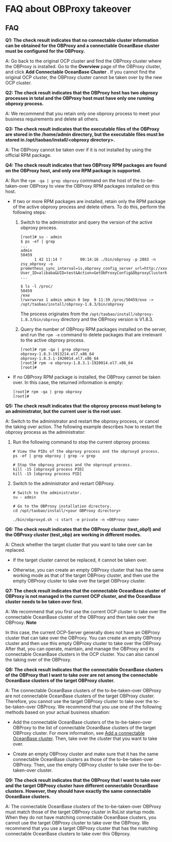 FAQ about OBProxy takeover
===============================================



FAQ
------------------------

**Q1: The check result indicates that no connectable cluster information can be obtained for the OBProxy and a connectable OceanBase cluster must be configured for the OBProxy.**

A: Go back to the original OCP cluster and find the OBProxy cluster where the OBProxy is installed. Go to the **Overview** page of the OBProxy cluster, and click **Add Connectable OceanBase Cluster** . If you cannot find the original OCP cluster, the OBProxy cluster cannot be taken over by the new OCP cluster.

**Q2: The check result indicates that the OBProxy host has two obproxy processes in total and the OBProxy host must have only one running obproxy process.**

A: We recommend that you retain only one obproxy process to meet your business requirements and delete all others.

**Q3: The check result indicates that the executable files of the OBProxy are stored in the /home/admin directory, but the executable files must be stored in /opt/taobao/install/\<obproxy directory\>.**

A: The OBProxy cannot be taken over if it is not installed by using the official RPM package.

**Q4: The check result indicates that two OBProxy RPM packages are found on the OBProxy host, and only one RPM package is supported.**

A: Run the `rpm -qa | grep obproxy` command on the host of the to-be-taken-over OBProxy to view the OBProxy RPM packages installed on this host.

* If two or more RPM packages are installed, retain only the RPM package of the active obproxy process and delete others. To do this, perform the following steps:

  1. Switch to the administrator and query the version of the active obproxy process.

     ```shell
     [root]# su - admin
     $ ps -ef | grep
     ...
     admin
     50459
           1 42 11:14 ?        00:14:16 ./bin/obproxy -p 2883 -n zsy_obproxy -o prometheus_sync_interval=1s,obproxy_config_server_url=http://xxx.xxx.xxx.xxx:81/services?User_ID=alibaba&UID=test&Action=GetObProxyConfig&ObproxyClusterName=zsy_obproxy,prometheus_listen_port=2884,enable_metadb_used=false,skip_proxy_sys_private_check=true,log_dir_size_threshold=10G,proxy_mem_limited=2G,enable_proxy_scramble=true,enable_strict_kernel_release=false
     ...

     $ ls -l /proc/
     50459
     /exe
     lrwxrwxrwx 1 admin admin 0 Sep  9 11:39 /proc/50459/exe -> /opt/taobao/install/obproxy-1.8.3/bin/obproxy
     ```



     The process originates from the `/opt/taobao/install/obproxy-1.8.3/bin/obproxy` directory and the OBProxy version is V1.8.3.


  2. Query the number of OBProxy RPM packages installed on the server, and run the `rpm -e` command to delete packages that are irrelevant to the active obproxy process.

     ```shell
     [root]# rpm -qa | grep obproxy
     obproxy-1.8.3-1913214.el7.x86_64
     obproxy-1.8.3.1-1920014.el7.x86_64
     [root]# rpm -e obproxy-1.8.3.1-1920014.el7.x86_64
     [root]#
     ```






* If no OBProxy RPM package is installed, the OBProxy cannot be taken over. In this case, the returned information is empty:

  ```shell
  [root]# rpm -qa | grep obproxy
  [root]#
  ```






**Q5: The check result indicates that the obproxy process must belong to an administrator, but the current user is the root user.**

A: Switch to the administrator and restart the obproxy process, or cancel the taking over action. The following example describes how to restart the obproxy process as the administrator:

1. Run the following command to stop the current obproxy process:

   ```shell
   # View the PIDs of the obproxy process and the obproxyd process.
   ps -ef | grep obproxy | grep -v grep

   # Stop the obproxy process and the obproxyd process.
   kill -15 [obproxyd process PID]
   kill -15 [obproxy process PID]
   ```



2. Switch to the administrator and restart OBProxy.

   ```shell
   # Switch to the administrator.
   su - admin

   # Go to the OBProxy installation directory.
   cd /opt/taobao/install/<your OBProxy directory>

   ./bin/obproxyd.sh -c start -e private -n <OBProxy name>
   ```






**Q6: The check result indicates that the OBProxy cluster (test_obp1) and the OBProxy cluster (test_obp) are working in different modes.**

A: Check whether the target cluster that you want to take over can be replaced.

* If the target cluster cannot be replaced, it cannot be taken over.



* Otherwise, you can create an empty OBProxy cluster that has the same working mode as that of the target OBProxy cluster, and then use the empty OBProxy cluster to take over the target OBProxy cluster.






**Q7: The check result indicates that the connectable OceanBase cluster of OBProxy is not managed in the current OCP cluster, and the OceanBase cluster needs to be taken over first.**

A: We recommend that you first use the current OCP cluster to take over the connectable OceanBase cluster of the OBProxy and then take over the OBProxy.
**Note**



In this case, the current OCP-Server generally does not have an OBProxy cluster that can take over the OBProxy. You can create an empty OBProxy cluster and then use this empty OBProxy cluster to take over the OBProxy. After that, you can operate, maintain, and manage the OBProxy and its connectable OceanBase clusters in the OCP cluster. You can also cancel the taking over of the OBProxy.

**Q8: The check result indicates that the connectable OceanBase clusters of the OBProxy that I want to take over are not among the connectable OceanBase clusters of the target OBProxy cluster.**

A: The connectable OceanBase clusters of the to-be-taken-over OBProxy are not connectable OceanBase clusters of the target OBProxy cluster. Therefore, you cannot use the target OBProxy cluster to take over the to-be-taken-over OBProxy. We recommend that you use one of the following methods based on your actual business situation:

* Add the connectable OceanBase clusters of the to-be-taken-over OBProxy to the list of connectable OceanBase clusters of the target OBProxy cluster. For more information, see [Add a connectable OceanBase cluster](../8.obproxy-management/10.add-a-connectable-ob-cluster.md). Then, take over the cluster that you want to take over.



* Create an empty OBProxy cluster and make sure that it has the same connectable OceanBase clusters as those of the to-be-taken-over OBProxy. Then, use the empty OBProxy cluster to take over the to-be-taken-over cluster.






**Q9: The check result indicates that the OBProxy that I want to take over and the target OBProxy cluster have different connectable OceanBase clusters. However, they should have exactly the same connectable OceanBase clusters.**

A: The connectable OceanBase clusters of the to-be-taken-over OBProxy must match those of the target OBProxy cluster in RsList startup mode. When they do not have matching connectable OceanBase clusters, you cannot use the target OBProxy cluster to take over the OBProxy. We recommend that you use a target OBProxy cluster that has the matching connectable OceanBase clusters to take over this OBproxy.
